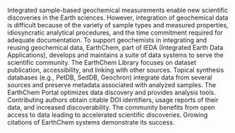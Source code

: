 
Integrated sample-based geochemical measurements enable new scientific discoveries in the Earth sciences. However, integration of geochemical data is difficult because of the variety of sample types and measured properties, idiosyncratic analytical procedures, and the time commitment required for adequate documentation. To support geochemists in integrating and reusing geochemical data, EarthChem, part of IEDA (Integrated Earth Data Applications), develops and maintains a suite of data systems to serve the scientific community. The EarthChem Library focuses on dataset publication, accessibility, and linking with other sources. Topical synthesis databases (e.g., PetDB, SedDB, Geochron) integrate data from several sources and preserve metadata associated with analyzed samples. The EarthChem Portal optimizes data discovery and provides analysis tools. Contributing authors obtain citable DOI identifiers, usage reports of their data, and increased discoverability. The community benefits from open access to data leading to accelerated scientific discoveries. Growing citations of EarthChem systems demonstrate its success.